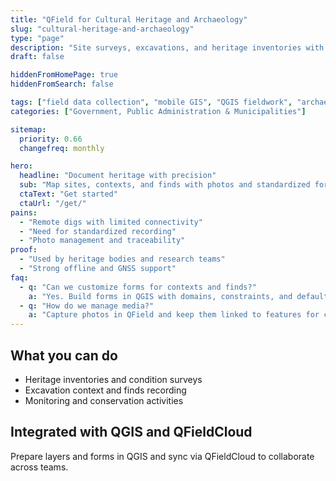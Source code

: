 ```yaml
---
title: "QField for Cultural Heritage and Archaeology"
slug: "cultural-heritage-and-archaeology"
type: "page"
description: "Site surveys, excavations, and heritage inventories with mobile GIS and QGIS forms."
draft: false

hiddenFromHomePage: true
hiddenFromSearch: false

tags: ["field data collection", "mobile GIS", "QGIS fieldwork", "archaeology", "cultural heritage", "site survey"]
categories: ["Government, Public Administration & Municipalities"]

sitemap:
  priority: 0.66
  changefreq: monthly

hero:
  headline: "Document heritage with precision"
  sub: "Map sites, contexts, and finds with photos and standardized forms—offline capable."
  ctaText: "Get started"
  ctaUrl: "/get/"
pains:
  - "Remote digs with limited connectivity"
  - "Need for standardized recording"
  - "Photo management and traceability"
proof:
  - "Used by heritage bodies and research teams"
  - "Strong offline and GNSS support"
faq:
  - q: "Can we customize forms for contexts and finds?"
    a: "Yes. Build forms in QGIS with domains, constraints, and defaults."
  - q: "How do we manage media?"
    a: "Capture photos in QField and keep them linked to features for clean documentation."
---
```


## What you can do
- Heritage inventories and condition surveys  
- Excavation context and finds recording  
- Monitoring and conservation activities

## Integrated with QGIS and QFieldCloud
Prepare layers and forms in QGIS and sync via QFieldCloud to collaborate across teams.
